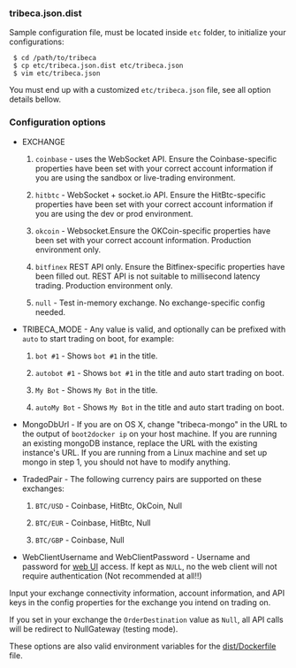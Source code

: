 ### tribeca.json.dist
Sample configuration file, must be located inside `etc` folder, to initialize your configurations:
```
 $ cd /path/to/tribeca
 $ cp etc/tribeca.json.dist etc/tribeca.json
 $ vim etc/tribeca.json
```

You must end up with a customized `etc/tribeca.json` file, see all option details bellow.

### Configuration options

  * EXCHANGE

    1. `coinbase` - uses the WebSocket API. Ensure the Coinbase-specific properties have been set with your correct account information if you are using the sandbox or live-trading environment.

    2. `hitbtc` - WebSocket + socket.io API. Ensure the HitBtc-specific properties have been set with your correct account information if you are using the dev or prod environment.

    3. `okcoin` - Websocket.Ensure the OKCoin-specific properties have been set with your correct account information. Production environment only.

    4. `bitfinex` REST API only. Ensure the Bitfinex-specific properties have been filled out. REST API is not suitable to millisecond latency trading. Production environment only.

    5. `null` - Test in-memory exchange. No exchange-specific config needed.

  * TRIBECA_MODE - Any value is valid, and optionally can be prefixed with `auto` to start trading on boot, for example:

    1. `bot #1` - Shows `bot #1` in the title.

    2. `autobot #1` - Shows `bot #1` in the title and auto start trading on boot.

    1. `My Bot` - Shows `My Bot` in the title.

    2. `autoMy Bot` - Shows `My Bot` in the title and auto start trading on boot.


  * MongoDbUrl - If you are on OS X, change "tribeca-mongo" in the URL to the output of `boot2docker ip` on your host machine. If you are running an existing mongoDB instance, replace the URL with the existing instance's URL. If you are running from a Linux machine and set up mongo in step 1, you should not have to modify anything.

  * TradedPair - The following currency pairs are supported on these exchanges:

    1. `BTC/USD` - Coinbase, HitBtc, OkCoin, Null

    2. `BTC/EUR` - Coinbase, HitBtc, Null

    3. `BTC/GBP` - Coinbase, Null

  * WebClientUsername and WebClientPassword - Username and password for [web UI](https://github.com/ctubio/tribeca#web-ui) access. If kept as `NULL`, no the web client will not require authentication (Not recommended at all!!)

Input your exchange connectivity information, account information, and API keys in the config properties for the exchange you intend on trading on.

If you set in your exchange the `OrderDestination` value as `Null`, all API calls will be redirect to NullGateway (testing mode).

These options are also valid environment variables for the [dist/Dockerfile](https://github.com/ctubio/tribeca/tree/master/dist#dockerfile) file.